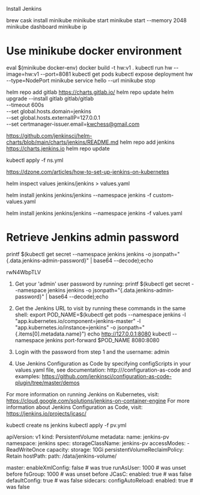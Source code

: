 Install Jenkins

brew cask install minikube
minikube start
minikube start --memory 2048
minikube dashboard
minikube ip
# Use minikube docker environment
eval $(minikube docker-env)
docker build -t hw:v1 .
kubectl run hw --image=hw:v1 --port=8081
kubectl get pods
kubectl expose deployment hw --type=NodePort
minikube service hello --url
minikube stop

helm repo add gitlab https://charts.gitlab.io/
helm repo update
helm upgrade --install gitlab gitlab/gitlab \
  --timeout 600s \
  --set global.hosts.domain=jenkins \
  --set global.hosts.externalIP=127.0.0.1 \
  --set certmanager-issuer.email=kwchess@gmail.com


https://github.com/jenkinsci/helm-charts/blob/main/charts/jenkins/README.md
helm repo add jenkins https://charts.jenkins.io
helm repo update

kubectl apply -f ns.yml

https://dzone.com/articles/how-to-set-up-jenkins-on-kubernetes


helm inspect values jenkins/jenkins > values.yaml

helm install jenkins jenkins/jenkins --namespace jenkins -f custom-values.yaml 

helm install jenkins jenkins/jenkins --namespace jenkins -f values.yaml 

# Retrieve Jenkins admin password
printf $(kubectl get secret --namespace jenkins jenkins -o jsonpath="{.data.jenkins-admin-password}" | base64 --decode);echo




rwN4WbpTLV

1. Get your 'admin' user password by running:
  printf $(kubectl get secret --namespace jenkins jenkins -o jsonpath="{.data.jenkins-admin-password}" | base64 --decode);echo
2. Get the Jenkins URL to visit by running these commands in the same shell:
  export POD_NAME=$(kubectl get pods --namespace jenkins -l "app.kubernetes.io/component=jenkins-master" -l "app.kubernetes.io/instance=jenkins" -o jsonpath="{.items[0].metadata.name}")
  echo http://127.0.0.1:8080
  kubectl --namespace jenkins port-forward $POD_NAME 8080:8080

3. Login with the password from step 1 and the username: admin

4. Use Jenkins Configuration as Code by specifying configScripts in your values.yaml file, see documentation: http:///configuration-as-code and examples: https://github.com/jenkinsci/configuration-as-code-plugin/tree/master/demos

For more information on running Jenkins on Kubernetes, visit:
https://cloud.google.com/solutions/jenkins-on-container-engine
For more information about Jenkins Configuration as Code, visit:
https://jenkins.io/projects/jcasc/



kubectl create ns jenkins
kubectl apply -f pv.yml

apiVersion: v1
kind: PersistentVolume
metadata:
  name: jenkins-pv
  namespace: jenkins
spec:
  storageClassName: jenkins-pv
  accessModes:
    - ReadWriteOnce
  capacity:
    storage: 10Gi
  persistentVolumeReclaimPolicy: Retain
  hostPath:
    path: /data/jenkins-volume/


master:
  enableXmlConfig: false  # was true
  runAsUser: 1000         # was unset before
  fsGroup: 1000           # was unset before
  JCasC:
    enabled: true         # was false
    defaultConfig: true   # was false
  sidecars:
    configAutoReload:
      enabled: true       # was false

